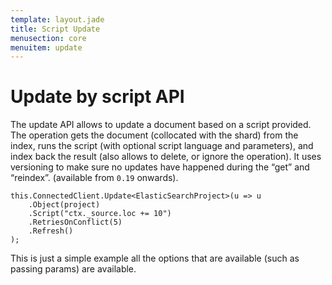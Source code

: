 ```yaml
---
template: layout.jade
title: Script Update
menusection: core
menuitem: update
---
```



# Update by script API 

The update API allows to update a document based on a script provided. The operation gets the document (collocated with the shard) from the index, runs the script (with optional script language and parameters), and index back the result (also allows to delete, or ignore the operation). It uses versioning to make sure no updates have happened during the “get” and “reindex”. (available from `0.19` onwards).

	this.ConnectedClient.Update<ElasticSearchProject>(u => u
		.Object(project)
		.Script("ctx._source.loc += 10")
		.RetriesOnConflict(5)
		.Refresh()
	);

This is just a simple example all the options that are available (such as passing params) are available. 
